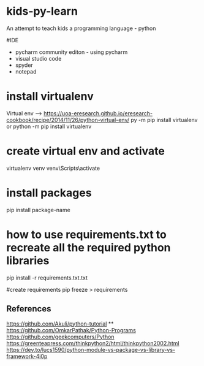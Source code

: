 # kids-py-learn
An attempt to teach kids a programming language - python 

#IDE
- pycharm community editon - using pycharm
- visual studio code
- spyder
- notepad

# install virtualenv
Virtual env --> https://uoa-eresearch.github.io/eresearch-cookbook/recipe/2014/11/26/python-virtual-env/
py -m pip install virtualenv
or
python -m pip install virtualenv

# create virtual env and activate
virtualenv venv
venv\Scripts\activate

# install packages
pip install package-name
# how to use requirements.txt to recreate all the required python libraries
pip install -r requirements.txt.txt

#create requirements
pip freeze > requirements

References
----------------------
https://github.com/Akuli/python-tutorial **
https://github.com/OmkarPathak/Python-Programs
https://github.com/geekcomputers/Python
https://greenteapress.com/thinkpython2/html/thinkpython2002.html
https://dev.to/lucs1590/python-module-vs-package-vs-library-vs-framework-4i0p